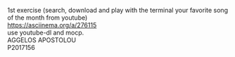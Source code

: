 1st exercise (search, download and play with the terminal your favorite song of the month from youtube) <br/>
https://asciinema.org/a/276115 <br/>
use youtube-dl and mocp. <br/>
AGGELOS APOSTOLOU  <br/>
P2017156  <br/>
